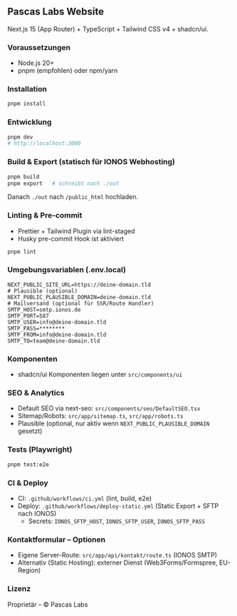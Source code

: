 ## Pascas Labs Website

Next.js 15 (App Router) + TypeScript + Tailwind CSS v4 + shadcn/ui.

### Voraussetzungen

- Node.js 20+
- pnpm (empfohlen) oder npm/yarn

### Installation

```bash
pnpm install
```

### Entwicklung

```bash
pnpm dev
# http://localhost:3000
```

### Build & Export (statisch für IONOS Webhosting)

```bash
pnpm build
pnpm export   # schreibt nach ./out
```

Danach `./out` nach `/public_html` hochladen.

### Linting & Pre-commit

- Prettier + Tailwind Plugin via lint-staged
- Husky pre-commit Hook ist aktiviert

```bash
pnpm lint
```

### Umgebungsvariablen (.env.local)

```
NEXT_PUBLIC_SITE_URL=https://deine-domain.tld
# Plausible (optional)
NEXT_PUBLIC_PLAUSIBLE_DOMAIN=deine-domain.tld
# Mailversand (optional für SSR/Route Handler)
SMTP_HOST=smtp.ionos.de
SMTP_PORT=587
SMTP_USER=info@deine-domain.tld
SMTP_PASS=********
SMTP_FROM=info@deine-domain.tld
SMTP_TO=team@deine-domain.tld
```

### Komponenten

- shadcn/ui Komponenten liegen unter `src/components/ui`

### SEO & Analytics

- Default SEO via next-seo: `src/components/seo/DefaultSEO.tsx`
- Sitemap/Robots: `src/app/sitemap.ts`, `src/app/robots.ts`
- Plausible (optional, nur aktiv wenn `NEXT_PUBLIC_PLAUSIBLE_DOMAIN` gesetzt)

### Tests (Playwright)

```bash
pnpm test:e2e
```

### CI & Deploy

- CI: `.github/workflows/ci.yml` (lint, build, e2e)
- Deploy: `.github/workflows/deploy-static.yml` (Static Export + SFTP nach IONOS)
  - Secrets: `IONOS_SFTP_HOST`, `IONOS_SFTP_USER`, `IONOS_SFTP_PASS`

### Kontaktformular – Optionen

- Eigene Server-Route: `src/app/api/kontakt/route.ts` (IONOS SMTP)
- Alternativ (Static Hosting): externer Dienst (Web3Forms/Formspree, EU-Region)

### Lizenz

Proprietär – © Pascas Labs
